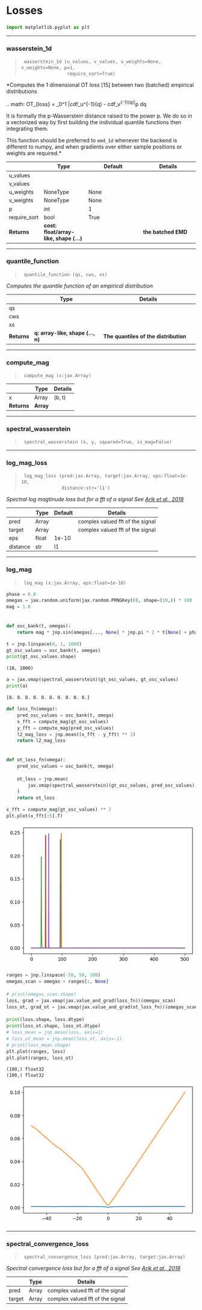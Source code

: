 # Losses


<!-- WARNING: THIS FILE WAS AUTOGENERATED! DO NOT EDIT! -->

``` python
import matplotlib.pyplot as plt
```

------------------------------------------------------------------------

### wasserstein_1d

>      wasserstein_1d (u_values, v_values, u_weights=None, v_weights=None, p=1,
>                      require_sort=True)

\*Computes the 1 dimensional OT loss \[15\] between two (batched)
empirical distributions

.. math: OT\_{loss} = \_0^1 |cdf_u^{-1}(q) - cdf_v<sup>{-1}(q)|</sup>p
dq

It is formally the p-Wasserstein distance raised to the power p. We do
so in a vectorized way by first building the individual quantile
functions then integrating them.

This function should be preferred to `emd_1d` whenever the backend is
different to numpy, and when gradients over either sample positions or
weights are required.\*

<table>
<colgroup>
<col style="width: 6%" />
<col style="width: 25%" />
<col style="width: 34%" />
<col style="width: 34%" />
</colgroup>
<thead>
<tr class="header">
<th></th>
<th><strong>Type</strong></th>
<th><strong>Default</strong></th>
<th><strong>Details</strong></th>
</tr>
</thead>
<tbody>
<tr class="odd">
<td>u_values</td>
<td></td>
<td></td>
<td></td>
</tr>
<tr class="even">
<td>v_values</td>
<td></td>
<td></td>
<td></td>
</tr>
<tr class="odd">
<td>u_weights</td>
<td>NoneType</td>
<td>None</td>
<td></td>
</tr>
<tr class="even">
<td>v_weights</td>
<td>NoneType</td>
<td>None</td>
<td></td>
</tr>
<tr class="odd">
<td>p</td>
<td>int</td>
<td>1</td>
<td></td>
</tr>
<tr class="even">
<td>require_sort</td>
<td>bool</td>
<td>True</td>
<td></td>
</tr>
<tr class="odd">
<td><strong>Returns</strong></td>
<td><strong>cost: float/array-like, shape (…)</strong></td>
<td></td>
<td><strong>the batched EMD</strong></td>
</tr>
</tbody>
</table>

------------------------------------------------------------------------

### quantile_function

>      quantile_function (qs, cws, xs)

*Computes the quantile function of an empirical distribution*

<table>
<colgroup>
<col style="width: 9%" />
<col style="width: 38%" />
<col style="width: 52%" />
</colgroup>
<thead>
<tr class="header">
<th></th>
<th><strong>Type</strong></th>
<th><strong>Details</strong></th>
</tr>
</thead>
<tbody>
<tr class="odd">
<td>qs</td>
<td></td>
<td></td>
</tr>
<tr class="even">
<td>cws</td>
<td></td>
<td></td>
</tr>
<tr class="odd">
<td>xs</td>
<td></td>
<td></td>
</tr>
<tr class="even">
<td><strong>Returns</strong></td>
<td><strong>q: array-like, shape (…, n)</strong></td>
<td><strong>The quantiles of the distribution</strong></td>
</tr>
</tbody>
</table>

------------------------------------------------------------------------

### compute_mag

>      compute_mag (x:jax.Array)

<table>
<thead>
<tr class="header">
<th></th>
<th><strong>Type</strong></th>
<th><strong>Details</strong></th>
</tr>
</thead>
<tbody>
<tr class="odd">
<td>x</td>
<td>Array</td>
<td>(b, t)</td>
</tr>
<tr class="even">
<td><strong>Returns</strong></td>
<td><strong>Array</strong></td>
<td></td>
</tr>
</tbody>
</table>

------------------------------------------------------------------------

### spectral_wasserstein

>      spectral_wasserstein (x, y, squared=True, is_mag=False)

------------------------------------------------------------------------

### log_mag_loss

>      log_mag_loss (pred:jax.Array, target:jax.Array, eps:float=1e-10,
>                    distance:str='l1')

*Spectral log magtinude loss but for a fft of a signal See [Arik et al.,
2018](https://arxiv.org/abs/1808.06719)*

<table>
<thead>
<tr class="header">
<th></th>
<th><strong>Type</strong></th>
<th><strong>Default</strong></th>
<th><strong>Details</strong></th>
</tr>
</thead>
<tbody>
<tr class="odd">
<td>pred</td>
<td>Array</td>
<td></td>
<td>complex valued fft of the signal</td>
</tr>
<tr class="even">
<td>target</td>
<td>Array</td>
<td></td>
<td>complex valued fft of the signal</td>
</tr>
<tr class="odd">
<td>eps</td>
<td>float</td>
<td>1e-10</td>
<td></td>
</tr>
<tr class="even">
<td>distance</td>
<td>str</td>
<td>l1</td>
<td></td>
</tr>
</tbody>
</table>

------------------------------------------------------------------------

### log_mag

>      log_mag (x:jax.Array, eps:float=1e-10)

``` python
phase = 0.0
omegas = jax.random.uniform(jax.random.PRNGKey(0), shape=(10,)) * 100
mag = 1.0


def osc_bank(t, omegas):
    return mag * jnp.sin(omegas[..., None] * jnp.pi * 2 * t[None] + phase)
```

``` python
t = jnp.linspace(0, 1, 1000)
gt_osc_values = osc_bank(t, omegas)
print(gt_osc_values.shape)
```

    (10, 1000)

``` python
a = jax.vmap(spectral_wasserstein)(gt_osc_values, gt_osc_values)
print(a)
```

    [0. 0. 0. 0. 0. 0. 0. 0. 0. 0.]

``` python
def loss_fn(omega):
    pred_osc_values = osc_bank(t, omega)
    x_fft = compute_mag(gt_osc_values)
    y_fft = compute_mag(pred_osc_values)
    l2_mag_loss = jnp.mean((x_fft - y_fft) ** 2)
    return l2_mag_loss


def ot_loss_fn(omega):
    pred_osc_values = osc_bank(t, omega)

    ot_loss = jnp.mean(
        jax.vmap(spectral_wasserstein)(gt_osc_values, pred_osc_values),
    )
    return ot_loss
```

``` python
x_fft = compute_mag(gt_osc_values) ** 2
plt.plot(x_fft[:5].T)
```

![](losses_files/figure-commonmark/cell-13-output-1.png)

``` python
ranges = jnp.linspace(-50, 50, 100)
omegas_scan = omegas + ranges[:, None]

# print(omegas_scan.shape)
loss, grad = jax.vmap(jax.value_and_grad(loss_fn))(omegas_scan)
loss_ot, grad_ot = jax.vmap(jax.value_and_grad(ot_loss_fn))(omegas_scan)

print(loss.shape, loss.dtype)
print(loss_ot.shape, loss_ot.dtype)
# loss_mean = jnp.mean(loss, axis=1)
# loss_ot_mean = jnp.mean(loss_ot, axis=-1)
# print(loss_mean.shape)
plt.plot(ranges, loss)
plt.plot(ranges, loss_ot)
```

    (100,) float32
    (100,) float32

![](losses_files/figure-commonmark/cell-14-output-2.png)

------------------------------------------------------------------------

### spectral_convergence_loss

>      spectral_convergence_loss (pred:jax.Array, target:jax.Array)

*Spectral convergence loss but for a fft of a signal See [Arik et al.,
2018](https://arxiv.org/abs/1808.06719)*

<table>
<thead>
<tr class="header">
<th></th>
<th><strong>Type</strong></th>
<th><strong>Details</strong></th>
</tr>
</thead>
<tbody>
<tr class="odd">
<td>pred</td>
<td>Array</td>
<td>complex valued fft of the signal</td>
</tr>
<tr class="even">
<td>target</td>
<td>Array</td>
<td>complex valued fft of the signal</td>
</tr>
</tbody>
</table>
